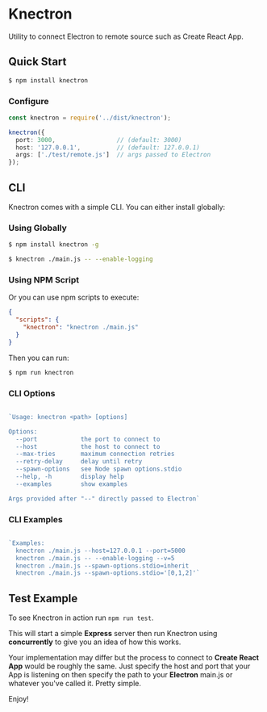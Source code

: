 # Knectron

Utility to connect Electron to remote source such as Create React App.

## Quick Start

```sh
$ npm install knectron
```

### Configure

```ts
const knectron = require('../dist/knectron');

knectron({
  port: 3000,                 // (default: 3000)
  host: '127.0.0.1',          // (default: 127.0.0.1)
  args: ['./test/remote.js']  // args passed to Electron
});
```

## CLI

Knectron comes with a simple CLI. You can either install globally:

### Using Globally

```sh
$ npm install knectron -g
```

```sh
$ knectron ./main.js -- --enable-logging
```

### Using NPM Script

Or you can use npm scripts to execute:

```json
{
  "scripts": {
    "knectron": "knectron ./main.js"
  }
}
```

Then you can run:

```sh
$ npm run knectron
```

### CLI Options

```js

`Usage: knectron <path> [options]

Options:
  --port            the port to connect to
  --host            the host to connect to
  --max-tries       maximum connection retries
  --retry-delay     delay until retry
  --spawn-options   see Node spawn options.stdio
  --help, -h        display help
  --examples        show examples

Args provided after "--" directly passed to Electron`

```

### CLI Examples

```js

`Examples:
  knectron ./main.js --host=127.0.0.1 --port=5000
  knectron ./main.js -- --enable-logging --v=5
  knectron ./main.js --spawn-options.stdio=inherit
  knectron ./main.js --spawn-options.stdio='[0,1,2]'`

```

## Test Example

To see Knectron in action run <code>npm run test</code>.

This will start a simple **Express** server then run Knectron using **concurrently** to give you an idea of how this works.

Your implementation may differ but the process to connect to **Create React App** would be roughly the same. Just specify the host and port that your App is listening on then specify the path to your **Electron** main.js or whatever you've called it. Pretty simple. 

Enjoy!